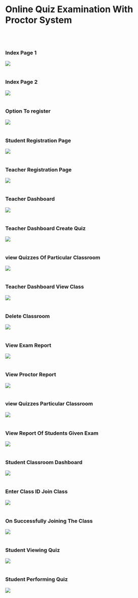 
<h1> Online Quiz Examination With Proctor System </h1>
<br><br>

<h3>Index Page 1</h3>
<img src="SS/index1.png">
<br><br>

<h3>Index Page 2</h3>
<img src="SS/index2.png">
<br><br>

<h3>Option To register</h3>
<img src="SS/registerOption.png">
<br><br>

<h3>Student Registration Page</h3>
<img src="SS/registerStudent.png">
<br><br>

<h3>Teacher Registration Page</h3>
<img src="SS/registerTeacher.png">
<br><br>

<h3>Teacher Dashboard</h3>
<img src="SS/teacherDashboard.png">
<br><br>

<h3>Teacher Dashboard Create Quiz</h3>
<img src="SS/createQuiz.png">
<br><br>

<h3>view Quizzes Of Particular Classroom</h3>
<img src="SS/viewQuizzesParticularClassroom.png">
<br><br>

<h3>Teacher Dashboard View Class</h3>
<img src="SS/teacherDashboardViewClass.png">
<br><br>

<h3>Delete Classroom</h3>
<img src="SS/deleteClassroomOption.png">
<br><br>

<h3>View Exam Report</h3>
<img src="SS/ViewExamReport.png">
<br><br>

<h3>View Proctor Report</h3>
<img src="SS/ViewProctorReport.png">
<br><br>

<h3>view Quizzes Particular Classroom</h3>
<img src="SS/viewQuizzesParticularClassroom.png">
<br><br>

<h3>View Report Of Students Given Exam</h3>
<img src="SS/ViewReportOfStudentsGivenExam.png">
<br><br>

<h3>Student Classroom Dashboard</h3>
<img src="SS/studentClassroomDashboard.png">
<br><br>

<h3>Enter Class ID Join Class</h3>
<img src="SS/enterClassID_joinClass.png">
<br><br>

<h3>On Successfully Joining The Class</h3>
<img src="SS/onSuccessfullyJoiningTheClass.png">
<br><br>

<h3>Student Viewing Quiz</h3>
<img src="SS/studentViewingQuiz.png">
<br><br>

<h3>Student Performing Quiz</h3>
<img src="SS/studentPerformingQuiz.png">
<br><br>


